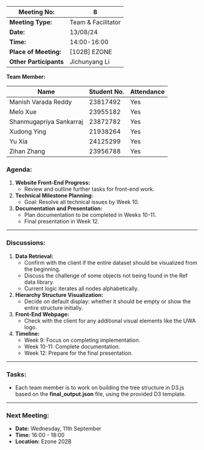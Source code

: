 | **Meeting No:** | 8 |
| --- | --- |
| **Meeting Type:** | Team & Facilitator |
| **Date:** | 13/08/24 |
| **Time:** | 14:00-16:00 |
| **Place of Meeting:** | [102B] EZONE |
| **Other Participants** | Jichunyang Li |

**Team Member:**

| **Name** | **Student No.** | **Attendance** |
| --- | --- | --- |
| Manish Varada Reddy | 23817492 | Yes |
| Melo Xue | 23955182 | Yes |
| Shanmugapriya Sankarraj | 23872782 | Yes |
| Xudong Ying | 21938264 | Yes |
| Yu Xia | 24125299 | Yes |
| Zihan Zhang | 23956788 | Yes |

### **Agenda:**

1. **Website Front-End Progress:**
    - Review and outline further tasks for front-end work.
2. **Technical Milestone Planning:**
    - Goal: Resolve all technical issues by Week 10.
3. **Documentation and Presentation:**
    - Plan documentation to be completed in Weeks 10-11.
    - Final presentation in Week 12.

---

### **Discussions:**

1. **Data Retrieval:**
    - Confirm with the client if the entire dataset should be visualized from the beginning.
    - Discuss the challenge of some objects not being found in the Ref data library.
    - Current logic iterates all nodes alphabetically.
2. **Hierarchy Structure Visualization:**
    - Decide on default display: whether it should be empty or show the entire structure initially.
3. **Front-End Webpage:**
    - Check with the client for any additional visual elements like the UWA logo.
4. **Timeline:**
    - Week 9: Focus on completing implementation.
    - Week 10-11: Complete documentation.
    - Week 12: Prepare for the final presentation.

---

### **Tasks:**

- Each team member is to work on building the tree structure in D3.js based on the **final_output.json** file, using the provided D3 template.

---

### **Next Meeting:**

- **Date:** Wednesday, 11th September
- **Time:** 16:00 - 18:00
- **Location:** Ezone 202B